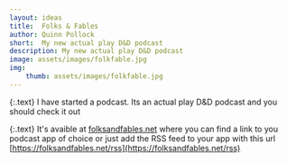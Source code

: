 ```yaml
---
layout: ideas
title:  Folks & Fables
author: Quinn Pollock
short:  My new actual play D&D podcast
description: My new actual play D&D podcast
image: assets/images/folkfable.jpg 
img:
    thumb: assets/images/folkfable.jpg
---
```


{:.text}
I have started a podcast. Its an actual play D&D podcast and you should check it out 

{:.text}
It's avaible at [folksandfables.net](https://folksandfables.net) where you can find a link to you podcast app of choice or just add the RSS feed to your app with this url [https://folksandfables.net/rss](https://folksandfables.net/rss)
